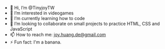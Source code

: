 - 👋 Hi, I’m @TinyjoyTW
- 👀 I’m interested in videogames
- 🌱 I’m currently learning how to code
- 💞️ I’m looking to collaborate on small projects to practice HTML, CSS and JavaScript
- 📫 How to reach me: joy.huang.de@gmail.com
- ⚡ Fun fact: I'm a banana.

<!---
TinyjoyTW/TinyjoyTW is a ✨ special ✨ repository because its `README.md` (this file) appears on your GitHub profile.
You can click the Preview link to take a look at your changes.
--->
